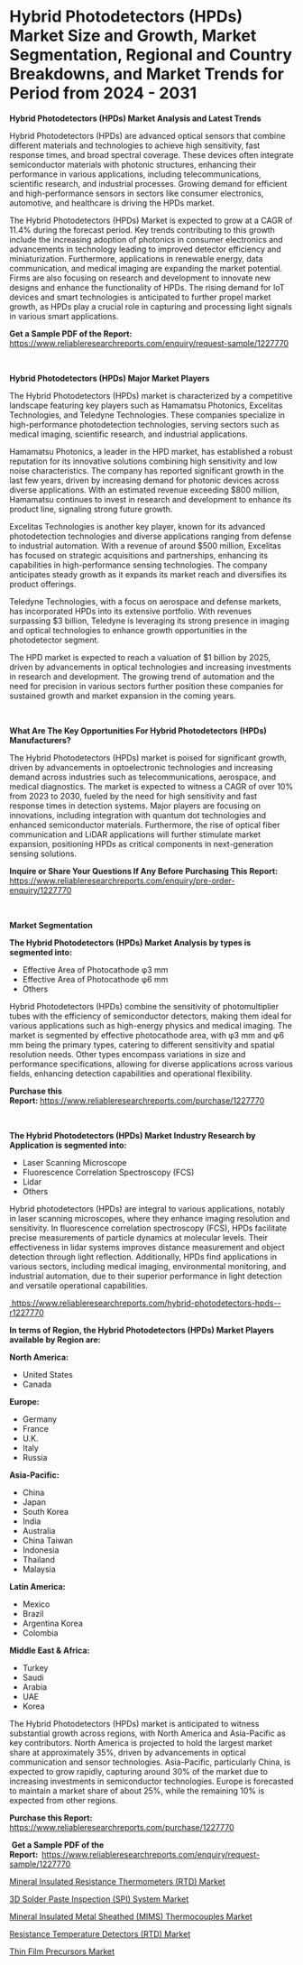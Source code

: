 <p><h1>Hybrid Photodetectors (HPDs) Market Size and Growth, Market Segmentation, Regional and Country Breakdowns, and Market Trends for Period from 2024 -  2031</h1></p><p><strong>Hybrid Photodetectors (HPDs) Market Analysis and Latest Trends</strong></p>
<p><p>Hybrid Photodetectors (HPDs) are advanced optical sensors that combine different materials and technologies to achieve high sensitivity, fast response times, and broad spectral coverage. These devices often integrate semiconductor materials with photonic structures, enhancing their performance in various applications, including telecommunications, scientific research, and industrial processes. Growing demand for efficient and high-performance sensors in sectors like consumer electronics, automotive, and healthcare is driving the HPDs market.</p><p>The Hybrid Photodetectors (HPDs) Market is expected to grow at a CAGR of 11.4% during the forecast period. Key trends contributing to this growth include the increasing adoption of photonics in consumer electronics and advancements in technology leading to improved detector efficiency and miniaturization. Furthermore, applications in renewable energy, data communication, and medical imaging are expanding the market potential. Firms are also focusing on research and development to innovate new designs and enhance the functionality of HPDs. The rising demand for IoT devices and smart technologies is anticipated to further propel market growth, as HPDs play a crucial role in capturing and processing light signals in various smart applications.</p></p>
<p><strong>Get a Sample PDF of the Report:&nbsp;</strong> <a href="https://www.reliableresearchreports.com/enquiry/request-sample/1227770?utm_campaign=1477&utm_medium=2&utm_source=Github&utm_content=ia&utm_term=15102024&utm_id=hybrid-photodetectors-hpds">https://www.reliableresearchreports.com/enquiry/request-sample/1227770</a></p>
<p>&nbsp;</p>
<p><strong>Hybrid Photodetectors (HPDs) Major Market Players</strong></p>
<p><p>The Hybrid Photodetectors (HPDs) market is characterized by a competitive landscape featuring key players such as Hamamatsu Photonics, Excelitas Technologies, and Teledyne Technologies. These companies specialize in high-performance photodetection technologies, serving sectors such as medical imaging, scientific research, and industrial applications.</p><p>Hamamatsu Photonics, a leader in the HPD market, has established a robust reputation for its innovative solutions combining high sensitivity and low noise characteristics. The company has reported significant growth in the last few years, driven by increasing demand for photonic devices across diverse applications. With an estimated revenue exceeding $800 million, Hamamatsu continues to invest in research and development to enhance its product line, signaling strong future growth.</p><p>Excelitas Technologies is another key player, known for its advanced photodetection technologies and diverse applications ranging from defense to industrial automation. With a revenue of around $500 million, Excelitas has focused on strategic acquisitions and partnerships, enhancing its capabilities in high-performance sensing technologies. The company anticipates steady growth as it expands its market reach and diversifies its product offerings.</p><p>Teledyne Technologies, with a focus on aerospace and defense markets, has incorporated HPDs into its extensive portfolio. With revenues surpassing $3 billion, Teledyne is leveraging its strong presence in imaging and optical technologies to enhance growth opportunities in the photodetector segment.</p><p>The HPD market is expected to reach a valuation of $1 billion by 2025, driven by advancements in optical technologies and increasing investments in research and development. The growing trend of automation and the need for precision in various sectors further position these companies for sustained growth and market expansion in the coming years.</p></p>
<p>&nbsp;</p>
<p><strong>What Are The Key Opportunities For Hybrid Photodetectors (HPDs) Manufacturers?</strong></p>
<p><p>The Hybrid Photodetectors (HPDs) market is poised for significant growth, driven by advancements in optoelectronic technologies and increasing demand across industries such as telecommunications, aerospace, and medical diagnostics. The market is expected to witness a CAGR of over 10% from 2023 to 2030, fueled by the need for high sensitivity and fast response times in detection systems. Major players are focusing on innovations, including integration with quantum dot technologies and enhanced semiconductor materials. Furthermore, the rise of optical fiber communication and LiDAR applications will further stimulate market expansion, positioning HPDs as critical components in next-generation sensing solutions.</p></p>
<p><strong>Inquire or Share Your Questions If Any Before Purchasing This Report:</strong> <a href="https://www.reliableresearchreports.com/enquiry/pre-order-enquiry/1227770?utm_campaign=1477&utm_medium=2&utm_source=Github&utm_content=ia&utm_term=15102024&utm_id=hybrid-photodetectors-hpds">https://www.reliableresearchreports.com/enquiry/pre-order-enquiry/1227770</a></p>
<p>&nbsp;</p>
<p><strong>Market Segmentation</strong></p>
<p><strong>The Hybrid Photodetectors (HPDs) Market Analysis by types is segmented into:</strong></p>
<p><ul><li>Effective Area of ​​Photocathode φ3 mm</li><li>Effective Area of ​​Photocathode φ6 mm</li><li>Others</li></ul></p>
<p><p>Hybrid Photodetectors (HPDs) combine the sensitivity of photomultiplier tubes with the efficiency of semiconductor detectors, making them ideal for various applications such as high-energy physics and medical imaging. The market is segmented by effective photocathode area, with φ3 mm and φ6 mm being the primary types, catering to different sensitivity and spatial resolution needs. Other types encompass variations in size and performance specifications, allowing for diverse applications across various fields, enhancing detection capabilities and operational flexibility.</p></p>
<p><strong>Purchase this Report:&nbsp;</strong><a href="https://www.reliableresearchreports.com/purchase/1227770?utm_campaign=1477&utm_medium=2&utm_source=Github&utm_content=ia&utm_term=15102024&utm_id=hybrid-photodetectors-hpds">https://www.reliableresearchreports.com/purchase/1227770</a></p>
<p>&nbsp;</p>
<p><strong>The Hybrid Photodetectors (HPDs) Market Industry Research by Application is segmented into:</strong></p>
<p><ul><li>Laser Scanning Microscope</li><li>Fluorescence Correlation Spectroscopy (FCS)</li><li>Lidar</li><li>Others</li></ul></p>
<p><p>Hybrid photodetectors (HPDs) are integral to various applications, notably in laser scanning microscopes, where they enhance imaging resolution and sensitivity. In fluorescence correlation spectroscopy (FCS), HPDs facilitate precise measurements of particle dynamics at molecular levels. Their effectiveness in lidar systems improves distance measurement and object detection through light reflection. Additionally, HPDs find applications in various sectors, including medical imaging, environmental monitoring, and industrial automation, due to their superior performance in light detection and versatile operational capabilities.</p></p>
<p><a href="https://www.reliableresearchreports.com/hybrid-photodetectors-hpds--r1227770?utm_campaign=1477&utm_medium=2&utm_source=Github&utm_content=ia&utm_term=15102024&utm_id=hybrid-photodetectors-hpds">&nbsp;https://www.reliableresearchreports.com/hybrid-photodetectors-hpds--r1227770</a></p>
<p><strong>In terms of Region, the Hybrid Photodetectors (HPDs) Market Players available by Region are:</strong></p>
<p>
    <p> <strong> North America: </strong>
        <ul>
            <li>United States</li>
            <li>Canada</li>
        </ul>
        </p> 
    <p> <strong> Europe: </strong>
        <ul>
            <li>Germany</li>
            <li>France</li>
            <li>U.K.</li>
            <li>Italy</li>
            <li>Russia</li>
        </ul>
        </p> 
    <p> <strong> Asia-Pacific: </strong>
        <ul>
            <li>China</li>
            <li>Japan</li>
            <li>South Korea</li>
            <li>India</li>
            <li>Australia</li>
            <li>China Taiwan</li>
            <li>Indonesia</li>
            <li>Thailand</li>
            <li>Malaysia</li>
        </ul>
        </p> 
    <p> <strong> Latin America: </strong>
        <ul>
            <li>Mexico</li>
            <li>Brazil</li>
            <li>Argentina Korea</li>
            <li>Colombia</li>
        </ul>
        </p> 
    <p> <strong> Middle East & Africa: </strong>
        <ul>
            <li>Turkey</li>
            <li>Saudi</li>
            <li>Arabia</li>
            <li>UAE</li>
            <li>Korea</li>
        </ul>
    </p>
    </p>
<p><p>The Hybrid Photodetectors (HPDs) market is anticipated to witness substantial growth across regions, with North America and Asia-Pacific as key contributors. North America is projected to hold the largest market share at approximately 35%, driven by advancements in optical communication and sensor technologies. Asia-Pacific, particularly China, is expected to grow rapidly, capturing around 30% of the market due to increasing investments in semiconductor technologies. Europe is forecasted to maintain a market share of about 25%, while the remaining 10% is expected from other regions.</p></p>
<p><strong>Purchase this Report: </strong><a href="https://www.reliableresearchreports.com/purchase/1227770?utm_campaign=1477&utm_medium=2&utm_source=Github&utm_content=ia&utm_term=15102024&utm_id=hybrid-photodetectors-hpds">https://www.reliableresearchreports.com/purchase/1227770</a></p>
<p>&nbsp;<strong>Get a Sample PDF of the Report:&nbsp;&nbsp;</strong><a href="https://www.reliableresearchreports.com/enquiry/request-sample/1227770?utm_campaign=1477&utm_medium=2&utm_source=Github&utm_content=ia&utm_term=15102024&utm_id=hybrid-photodetectors-hpds">https://www.reliableresearchreports.com/enquiry/request-sample/1227770</a></p>
<p><strong></strong></p>
<p><p><a href="https://www.linkedin.com/pulse/mineral-insulated-resistance-thermometers-rtd-market-sujee?utm_campaign=1477&utm_medium=2&utm_source=Github&utm_content=ia&utm_term=15102024&utm_id=hybrid-photodetectors-hpds">Mineral Insulated Resistance Thermometers (RTD) Market</a></p><p><a href="https://www.linkedin.com/pulse/in-depth-3d-solder-paste-inspection-spi-system-market-review-9zrbe?utm_campaign=1477&utm_medium=2&utm_source=Github&utm_content=ia&utm_term=15102024&utm_id=hybrid-photodetectors-hpds">3D Solder Paste Inspection (SPI) System Market</a></p><p><a href="https://www.linkedin.com/pulse/consumer-behavior-shifts-mineral-insulated-metal-sheathed-coo5e?utm_campaign=1477&utm_medium=2&utm_source=Github&utm_content=ia&utm_term=15102024&utm_id=hybrid-photodetectors-hpds">Mineral Insulated Metal Sheathed (MIMS) Thermocouples Market</a></p><p><a href="https://www.linkedin.com/pulse/unveiling-market-trends-global-resistance-temperature-vshfc?trk=public_post_embed_feed-article-content&utm_campaign=1477&utm_medium=2&utm_source=Github&utm_content=ia&utm_term=15102024&utm_id=hybrid-photodetectors-hpds">Resistance Temperature Detectors (RTD) Market</a></p><p><a href="https://www.linkedin.com/pulse/thin-film-precursors-market-transformation-comparative-analysis-pjq8f?trk=public_post_embed_feed-article-content&utm_campaign=1477&utm_medium=2&utm_source=Github&utm_content=ia&utm_term=15102024&utm_id=hybrid-photodetectors-hpds">Thin Film Precursors Market</a></p></p>